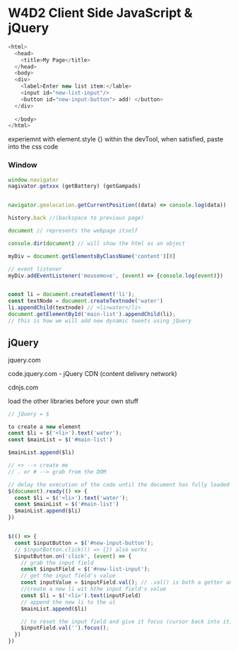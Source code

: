 # W4D2 Client Side JavaScript & jQuery

```javascript
<html>
  <head>
    <title>My Page</title>  
  </head>
  <body>
  <div>
    <label>Enter new list item:</lable>
    <input id="new-list-input"/>
    <button id="new-input-button"> add! </button>
  </div>
  
  </body>
</html>
```

experiemnt with element.style {} within the devTool, when satisfied, paste into the css code 


### Window 

```javascript
window.navigator 
nagivator.getxxx (getBattery) (getGampads)


navigator.geolocation.getCurrentPosition((data) => console.log(data))

history.back //(backspace to previous page)

document // represents the webpage itself

console.dir(document) // will show the html as an object

myDiv = document.getElementsByClassName('content')[0]

// event listener
myDiv.addEventListener('mousemove', (event) => {console.log(event)})


const li = document.createElement('li');
const textNode = document.createTextnode('water')
li.appendChild(textnode) // <li>water</li>
document.getElementById('main-list').appendChild(li);
// this is how we will add new dynamic tweets using jQuery


```


## jQuery

jquery.com

code.jquery.com - jQuery CDN (content delivery network)

cdnjs.com

load the other libraries before your own stuff

```javascript 
// jQuery = $

to create a new element
const $li = $('<li>').text('water');
const $mainList = $('#main-list')

$mainList.append($li)

// <> --> create me 
// . or # --> grab from the DOM

// delay the execution of the code until the document has fully loaded 
$(document).ready(() => {
  const $li = $('<li>').text('water');
  const $mainList = $('#main-list')
  $mainList.append($li)
})


$(() => {
  const $inputButton = $('#new-input-button');
  // $inputBotton.click(() => {}) also works
  $inputButton.on('click', (event) => {
    // grab the input field 
    const $inputField = $('#new-list-input');
    // get the input field's value 
    const inputValue = $inputField.val(); // .val() is both a getter and a setter 
    //create a new li wit hthe input field's value 
    const $li = $('<li>').text(inputField)
    // append the new li to the ul
    $mainList.append($li)

    // to reset the input field and give it focus (cursor back into it)
    $inputField.val('').focus();
  })
})

```